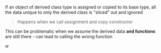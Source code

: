 If an object of derived class type is assigned or copied to its base type, all the data unique to only the derived class is "sliced" out and ignored

> Happens when we call assignment and copy constructor

This can be problematic when we assume the derived data **and functions** are still there - can lead to calling the wrong function

w